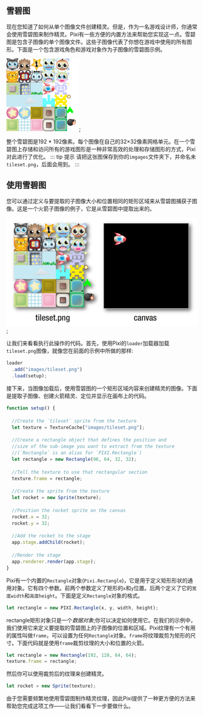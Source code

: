 ## 雪碧图
现在您知道了如何从单个图像文件创建精灵。但是，作为一名游戏设计师，你通常会使用雪碧图来制作精灵。Pixi有一些方便的内置方法来帮助您实现这一点。雪碧图是包含子图像的单个图像文件。这些子图像代表了你想在游戏中使用的所有图形。下面是一个包含游戏角色和游戏对象作为子图像的雪碧图示例。

![](/start/09.png);

整个雪碧图是192 * 192像素。每个图像在自己的32×32像素网格单元。在一个雪碧图上存储和访问所有的游戏图形是一种非常高效的处理和存储图形的方式，Pixi对此进行了优化。
::: tip 提示
请把这张图保存到你的`imgages`文件夹下，并命名未`tileset.png`，后面会用到。
:::

## 使用雪碧图

您可以通过定义与要提取的子图像大小和位置相同的矩形区域来从雪碧图捕获子图像。这是一个火箭子图像的例子，它是从雪碧图中提取出来的。

![](/start/10.png);

让我们来看看执行此操作的代码。首先，使用Pixi的`loader`加载器加载`tileset.png`图像，就像您在前面的示例中所做的那样:

```js
loader
  .add("images/tileset.png")
  .load(setup);
```

接下来，当图像加载后，使用雪碧图的一个矩形区域内容来创建精灵的图像。下面是提取子图像、创建火箭精灵、定位并显示在画布上的代码。

```js
function setup() {

  //Create the `tileset` sprite from the texture
  let texture = TextureCache["images/tileset.png"];

  //Create a rectangle object that defines the position and
  //size of the sub-image you want to extract from the texture
  //(`Rectangle` is an alias for `PIXI.Rectangle`)
  let rectangle = new Rectangle(96, 64, 32, 32);

  //Tell the texture to use that rectangular section
  texture.frame = rectangle;

  //Create the sprite from the texture
  let rocket = new Sprite(texture);

  //Position the rocket sprite on the canvas
  rocket.x = 32;
  rocket.y = 32;

  //Add the rocket to the stage
  app.stage.addChild(rocket);
  
  //Render the stage   
  app.renderer.render(app.stage);
}
```

Pixi有一个内置的`Rectangle`对象(`Pixi.Rectangle`)，它是用于定义矩形形状的通用对象。它有四个参数。前两个参数定义了矩形的`x`和`y`位置。后两个定义了它的`宽度width`和`高度height`。下面是定义`Rectangle`对象的格式。

```js
let rectangle = new PIXI.Rectangle(x, y, width, height);
```

rectangle矩形对象只是一个*数据对象*;你可以决定如何使用它。在我们的示例中，我们使用它来定义要提取的雪碧图上的子图像的位置和区域。Pixi纹理有一个有用的属性叫做`frame`，可以设置为任何`Rectangle`对象。`frame`将纹理裁剪为矩形的尺寸。下面代码就是使用`frame`裁剪纹理的大小和位置的火箭。

```js
let rectangle = new Rectangle(192, 128, 64, 64);
texture.frame = rectangle;
```

然后你可以使用裁剪后的纹理来创建精灵。
```js
let rocket = new Sprite(texture);
```

由于您需要频繁地使用雪碧图制作精灵纹理，因此Pixi提供了一种更方便的方法来帮助您完成这项工作——让我们看看下一步要做什么。
